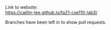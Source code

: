 Link to website:  
https://caitlin-lee.github.io/fa21-cse110-lab3/

Branches have been left in to show pull requests.
